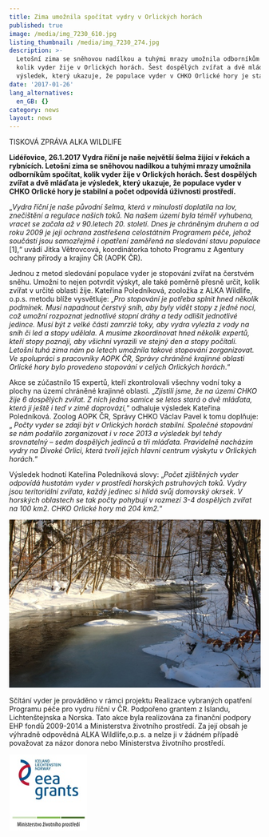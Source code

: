 ```yaml
---
title: Zima umožnila spočítat vydry v Orlických horách
published: true
image: /media/img_7230_610.jpg
listing_thumbnail: /media/img_7230_274.jpg
description: >-
  Letošní zima se sněhovou nadílkou a tuhými mrazy umožnila odborníkům spočítat,
  kolik vyder žije v Orlických horách. Šest dospělých zvířat a dvě mláďata je
  výsledek, který ukazuje, že populace vyder v CHKO Orlické hory je stabilní.
date: '2017-01-26'
lang_alternatives:
  en_GB: {}
category: news
layout: news
---
```

TISKOVÁ ZPRÁVA ALKA WILDLIFE 

**Lidéřovice, 26.1.2017 Vydra říční je naše největší šelma žijící v řekách a rybnících. Letošní zima se sněhovou nadílkou a tuhými mrazy umožnila odborníkům spočítat, kolik vyder žije v Orlických horách. Šest dospělých zvířat a dvě mláďata je výsledek, který ukazuje, že populace vyder v CHKO Orlické hory je stabilní a počet odpovídá úživnosti prostředí.**

„_Vydra říční je naše původní šelma, která v minulosti doplatila na lov, znečištění a regulace našich toků. Na našem území byla téměř vyhubena, vracet se začala až v 90.letech 20. století. Dnes je chráněným druhem a od roku 2009 je její ochrana zastřešena celostátním Programem péče, jehož součástí jsou samozřejmě i opatření zaměřená na sledování stavu populace_ \[1],“ uvádí Jitka Větrovcová, koordinátorka tohoto Programu z Agentury ochrany přírody a krajiny ČR (AOPK ČR). 

Jednou z metod sledování populace vyder je stopování zvířat na čerstvém sněhu. Umožní to nejen potvrdit výskyt, ale také poměrně přesně určit, kolik zvířat v určité oblasti žije. Kateřina Poledníková, zooložka z ALKA Wildlife, o.p.s. metodu blíže vysvětluje: „_Pro stopování je potřeba splnit hned několik podmínek. Musí napadnout čerstvý sníh, aby byly vidět stopy z jedné noci, což umožní rozpoznat jednotlivé stopní dráhy a tedy odlišit jednotlivé jedince. Musí být z velké části zamrzlé toky, aby vydra vylezla z vody na sníh či led a stopy udělala. A musíme zkoordinovat hned několik expertů, kteří stopy poznají, aby všichni vyrazili ve stejný den a stopy počítali. Letošní tuhá zima nám po letech umožnila takové stopování zorganizovat. Ve spolupráci s pracovníky AOPK ČR, Správy chráněné krajinné oblasti Orlické hory bylo provedeno stopování v celých Orlických horách_.“ 

Akce se zúčastnilo 15 expertů, kteří zkontrolovali všechny vodní toky a plochy na území chráněné krajinné oblasti. „_Zjistili jsme, že na území CHKO žije 6 dospělých zvířat. Z nich jedna samice se letos stará o dvě mláďata, která ji ještě i teď v zimě doprovází,_“ odhaluje výsledek Kateřina Poledníková. Zoolog AOPK ČR, Správy CHKO Václav Pavel k tomu doplňuje: „ _Počty vyder se zdají být v Orlických horách stabilní. Společné stopování se nám podařilo zorganizovat i v roce 2013 a výsledek byl tehdy srovnatelný – sedm dospělých jedinců a tři mláďata. Pravidelně nacházím vydry na Divoké Orlici, která tvoří jejich hlavní centrum výskytu v Orlických horách._“ 

Výsledek hodnotí Kateřina Poledníková slovy: „_Počet zjištěných vyder odpovídá hustotám vyder v prostředí horských pstruhových toků. Vydry jsou teritoriální zvířata, každý jedinec si hlídá svůj domovský okrsek. V horských oblastech se tak počty pohybují v rozmezí 3-4 dospělých zvířat na 100 km2. CHKO Orlické hory má 204 km2._“

![řeka Bělá v Orlických horách](/media/bělá04_610.jpg "řeka Bělá v Orlických horách")

Sčítání vyder je prováděno v rámci projektu Realizace vybraných opatření Programu péče pro vydru říční v ČR.
 Podpořeno grantem z Islandu, Lichtenštejnska a Norska.
 Tato akce byla realizována za finanční podpory EHP fondů 2009-2014 a Ministerstva životního prostředí. Za její obsah je výhradně odpovědná ALKA Wildlife,o.p.s. a nelze ji v žádném případě považovat za názor donora nebo Ministerstva životního prostředí.

![](/media/loga_mgs_stojato_mm.jpg)

